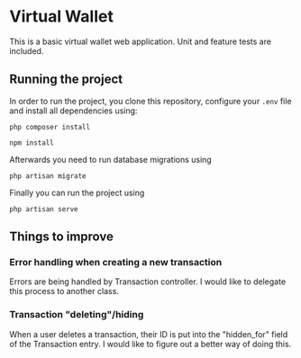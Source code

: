 # Virtual Wallet

This is a basic virtual wallet web application. Unit and feature tests are included.
  
## Running the project

In order to run the project, you clone this repository, configure your `.env` file and install all dependencies using:

`php composer install`

`npm install`

Afterwards you need to run database migrations using  

`php artisan migrate`

Finally you can run the project using  

`php artisan serve` 

## Things to improve  

### Error handling when creating a new transaction  

Errors are being handled by Transaction controller. I would like to delegate this process to another class.

### Transaction "deleting"/hiding

When a user deletes a transaction, their ID is put into the "hidden_for" field of the Transaction entry.
I would like to figure out a better way of doing this.
